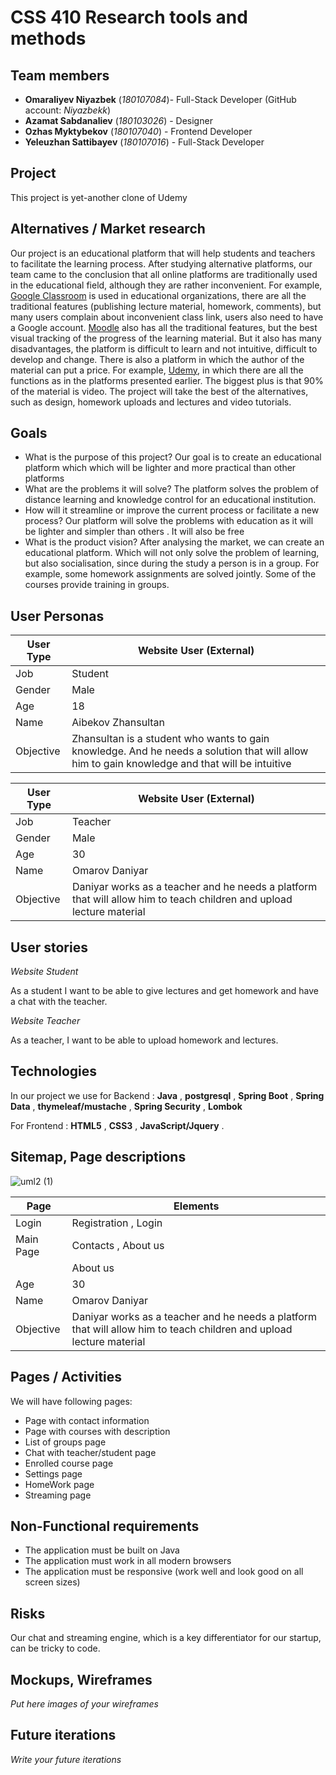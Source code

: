 # CSS 410 Research tools and methods
## Team members
+ **Omaraliyev Niyazbek** (*180107084*)- Full-Stack Developer (GitHub account: *Niyazbekk*)
+ **Azamat Sabdanaliev** (*180103026*) - Designer
+ **Ozhas Myktybekov** (*180107040*) - Frontend Developer
+ **Yeleuzhan Sattibayev** (*180107016*) - Full-Stack Developer

## Project
This project is yet-another clone of Udemy

## Alternatives / Market research
Our project is an educational platform that will help students and teachers to facilitate the learning process. After studying alternative platforms, our team came to the conclusion that all online platforms are traditionally used in the educational field, although they are rather inconvenient. For example, [Google Classroom] is used in educational organizations,
there are all the traditional features (publishing lecture material, homework, comments), but many users complain about inconvenient class link, users also need to have a Google account.
[Moodle] also has all the traditional features, but the best visual tracking of the progress of the learning material. But it also has many disadvantages, the platform is difficult to learn and not intuitive, difficult to develop and change. There is also a platform in which the author of the material can put a price. For example, [Udemy], in which there are all the functions as in the platforms presented earlier. The biggest plus is that 90% of the material is video. The project will take the best of the alternatives, such as design, homework uploads and lectures and video tutorials.

[Google Classroom]: https://classroom.google.com/
[Moodle]: https://moodle.org/?lang=ru
[Udemy]: https://www.udemy.com/


## Goals
* What is the purpose of this project?
Our goal is to create an educational platform which which will be lighter and more practical than other platforms
* What are the problems it will solve?
The platform solves the problem of distance learning and knowledge control for an educational institution.
* How will it streamline or improve the current process or facilitate a new process?
Our platform will solve the problems with education as it will be lighter and simpler than others . It will also be free
* What is the product vision?
After analysing the market, we can create an educational platform. Which will not only solve the problem of learning, but also socialisation, since during the study a person is in a group. For example, some homework assignments are solved jointly. Some of the courses provide training in groups.

## User Personas

|   User Type   | Website User (External) |
| ------------- | ------------- |
|      Job      |    Student    |
|     Gender   |     Male      |
|      Age      |       18      |
|      Name     |  Aibekov Zhansultan      |
|  Objective |  Zhansultan is a student who wants to gain knowledge. And he needs a solution that will allow him to gain knowledge and that will be intuitive|


|   User Type   | Website User (External) |
| ------------- | ------------- |
|      Job      |    Teacher    |
|     Gender   |     Male      |
|      Age      |       30      |
|      Name     |  Omarov Daniyar      |
|  Objective |  Daniyar works as a teacher and he needs a platform that will allow him to teach children and upload lecture material|


## User stories

*Website Student*

As a student I want to be able to give lectures and get homework and have a chat with the teacher.

*Website Teacher*

As a teacher, I want to be able to upload homework and lectures.

## Technologies
In our project we use for Backend : **Java** , **postgresql** , **Spring Boot** , **Spring Data** , **thymeleaf/mustache** , **Spring Security** , **Lombok**

For Frontend : 
**HTML5** , **CSS3** , **JavaScript/Jquery** .


## Sitemap, Page descriptions

![uml2 (1)](https://user-images.githubusercontent.com/55174577/153723927-162490ef-e9ce-4a00-a828-12192ecfcd72.png)


|   Page   | Elements |
| ------------- | ------------- |
|      Login      |    Registration , Login    |
|     Main Page   |     Contacts , About us      |
|        |      About us      |
|      Age      |       30      |
|      Name     |  Omarov Daniyar      |
|  Objective |  Daniyar works as a teacher and he needs a platform that will allow him to teach children and upload lecture material|


## Pages / Activities 
We will have following pages:
- Page with contact information
- Page with courses with description
- List of groups page 
- Chat with teacher/student page
- Enrolled course page
- Settings page
- HomeWork page
- Streaming page


## Non-Functional requirements


 - The application must be built on Java
 - The application must work in all modern browsers
 - The application must be responsive (work well and look good on all screen sizes)


## Risks
Our chat and streaming engine, which is a key differentiator for our startup, can be tricky to code.

## Mockups, Wireframes
*Put here images of your wireframes*

## Future iterations
*Write your future iterations*

